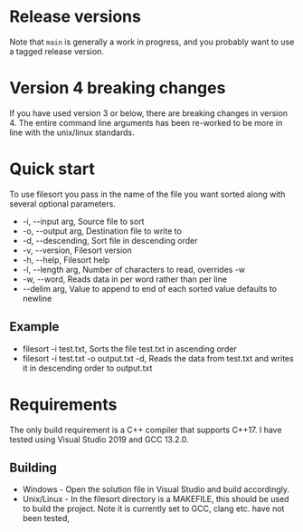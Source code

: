 # Release versions

Note that `main` is generally a work in progress, and you probably want to use a tagged release version.

# Version 4 breaking changes

If you have used version 3 or below, there are breaking changes in version 4. The entire command line arguments has been re-worked to be more in line with the unix/linux standards.

# Quick start
To use filesort you pass in the name of the file you want sorted along with several optional parameters.

* -i, --input arg,   Source file to sort
* -o, --output arg,  Destination file to write to
* -d, --descending,  Sort file in descending order
* -v, --version,     Filesort version
* -h, --help,        Filesort help
* -l, --length arg,  Number of characters to read, overrides -w
* -w, --word,        Reads data in per word rather than per line
*    --delim arg,   Value to append to end of each sorted value defaults to newline

## Example
* filesort -i test.txt, Sorts the file test.txt in ascending order
* filesort -i test.txt -o output.txt -d, Reads the data from test.txt and writes it in descending order to output.txt

# Requirements

The only build requirement is a C++ compiler that supports C++17. I have tested using Visual Studio 2019 and GCC 13.2.0.

## Building
* Windows - Open the solution file in Visual Studio and build accordingly.
* Unix/Linux - In the filesort directory is a MAKEFILE, this should be used to build the project. Note it is currently set to GCC, clang etc. have not been tested,
